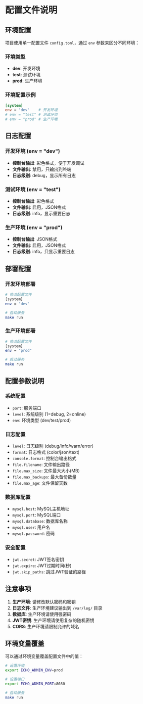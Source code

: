 # 配置文件说明

## 环境配置

项目使用单一配置文件 `config.toml`，通过 `env` 参数来区分不同环境：

### 环境类型

- **dev**: 开发环境
- **test**: 测试环境  
- **prod**: 生产环境

### 环境配置示例

```toml
[system]
env = "dev"    # 开发环境
# env = "test" # 测试环境
# env = "prod" # 生产环境
```

## 日志配置

### 开发环境 (env = "dev")
- **控制台输出**: 彩色格式，便于开发调试
- **文件输出**: 禁用，只输出到终端
- **日志级别**: debug，显示所有日志

### 测试环境 (env = "test")
- **控制台输出**: 彩色格式
- **文件输出**: 启用，JSON格式
- **日志级别**: info，显示重要日志

### 生产环境 (env = "prod")
- **控制台输出**: JSON格式
- **文件输出**: 启用，JSON格式
- **日志级别**: info，只显示重要日志

## 部署配置

### 开发环境部署
```bash
# 修改配置文件
[system]
env = "dev"

# 启动服务
make run
```

### 生产环境部署
```bash
# 修改配置文件
[system]
env = "prod"

# 启动服务
make run
```

## 配置参数说明

### 系统配置
- `port`: 服务端口
- `level`: 系统级别 (1=debug, 2=online)
- `env`: 环境类型 (dev/test/prod)

### 日志配置
- `level`: 日志级别 (debug/info/warn/error)
- `format`: 日志格式 (color/json/text)
- `console.format`: 控制台输出格式
- `file.filename`: 文件输出路径
- `file.max_size`: 文件最大大小(MB)
- `file.max_backups`: 最大备份数量
- `file.max_age`: 文件保留天数

### 数据库配置
- `mysql.host`: MySQL主机地址
- `mysql.port`: MySQL端口
- `mysql.database`: 数据库名称
- `mysql.user`: 用户名
- `mysql.password`: 密码

### 安全配置
- `jwt.secret`: JWT签名密钥
- `jwt.expire`: JWT过期时间(秒)
- `jwt.skip_paths`: 跳过JWT验证的路径

## 注意事项

1. **生产环境**: 请修改默认密码和密钥
2. **日志文件**: 生产环境建议输出到 `/var/log/` 目录
3. **数据库**: 生产环境请使用强密码
4. **JWT密钥**: 生产环境请使用复杂的随机密钥
5. **CORS**: 生产环境请限制允许的域名

## 环境变量覆盖

可以通过环境变量覆盖配置文件中的值：

```bash
# 设置环境
export ECHO_ADMIN_ENV=prod

# 设置端口
export ECHO_ADMIN_PORT=8080

# 启动服务
make run
```
